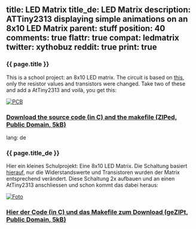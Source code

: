 title: LED Matrix
title_de: LED Matrix
description: ATTiny2313 displaying simple animations on an 8x10 LED Matrix
parent: stuff
position: 40
comments: true
flattr: true
compat: ledmatrix
twitter: xythobuz
reddit: true
print: true
---

### {{ page.title }}

This is a school project: an 8x10 LED matrix. The circuit is based on [this][1], only the resistor values and transistors were changed. Take two of these and add a AtTiny2313 and voilà, you get this:

[![PCB][2]][3]

### [Download the source code (in C) and the makefile (ZIPed, Public Domain, 5kB)][4]

 [1]: http://www.mikrocontroller.net/articles/LED-Matrix#Transistoren
 [2]: img/led_matrix_small.jpg
 [3]: img/led_matrix.jpg
 [4]: files/led_matrix.zip

lang: de

### {{ page.title_de }}

Hier ein kleines Schulprojekt: Eine 8x10 LED Matrix. Die Schaltung basiert [hierauf][1], nur die Widerstandswerte und Transistoren wurden der Matrix entsprechend verändert. Diese Schaltung 2x aufbauen und an einen AtTiny2313 anschliessen und schon kommt das dabei heraus:

[![Foto][2]][3]

### [Hier der Code (in C) und das Makefile zum Download (geZIPt, Public Domain, 5kB)][4]

 [1]: http://www.mikrocontroller.net/articles/LED-Matrix#Transistoren
 [2]: img/led_matrix_small.jpg
 [3]: img/led_matrix.jpg
 [4]: files/led_matrix.zip